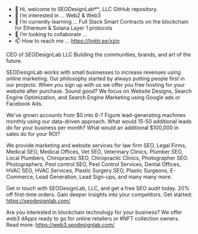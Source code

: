- 👋 Hi, welcome to SEODesignLabᵍᵐ, LLC GitHub repository.
- 👀 I’m interested in ... Web2 & Web3 
- 🌱 I’m currently learning ... Full Stack Smart Contracts on the blockchain for Ethereum & Solana Layer 1 protocols 
- 💞️ I’m looking to collaborate ...
- 📫 How to reach me ... https://linktr.ee/xzin

CEO of SEODesignLab LLC Building the communities, brands, and art of the future.

SEODesignLab works with small businesses to increase revenues using online marketing. Our philosophy started by always putting people first in our projects. When you sign up with us we offer you free hosting for your website after purchase. Sound good? We focus on Website Designs, Search Engine Optimization, and Search Engine Marketing using Google ads or Facebook Ads.

We've grown accounts from $0 into 6-7 Figure lead-generating machines monthly using our data-driven approach. What would 15-50 additional leads do for your business per month? What would an additional $100,000 in sales do for your ROI? 

We provide marketing and website services for law firm SEO, Legal Firms, Medical SEO, Medical Offices, Vet SEO, Veterinary Clinics, Plumber SEO, Local Plumbers, Chiropractic SEO, Chiropractic Clinics, Photographer SEO. Photographers, Pest control SEO, Pest Control Services, Dental Offices, HVAC SEO, HVAC Services, Plastic Surgery SEO, Plastic Surgeons, E-Commerce, Lead Generation, Lead Sign-ups, and many many more.

Get in touch with SEODesignLab, LLC, and get a free SEO audit today. 20% off first-time orders. Gain deeper insights into your competitors.
Get started: https://seodesignlab.com/

Are you interested in blockchain technology for your business? We offer web3 dApps ready to go for online retailers or #NFT collection owners.
Read more: https://web3.seodesignlab.com/

<!---
SEODesignLab/SEODesignLab is a ✨ special ✨ repository because its `README.md` (this file) appears on your GitHub profile.
You can click the Preview link to take a look at your changes.
--->
